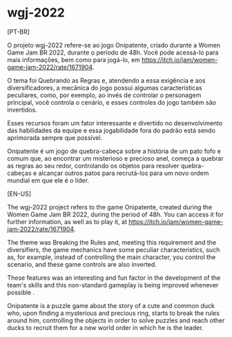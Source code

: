 # wgj-2022

[PT-BR]

O projeto wgj-2022 refere-se ao jogo Onipatente, criado durante a Women Game Jam BR 2022, durante o período de 48h. Você pode acessá-lo para mais informações, bem como para jogá-lo, em https://itch.io/jam/women-game-jam-2022/rate/1671904.

O tema foi Quebrando as Regras e, atendendo a essa exigência e aos diversificadores, a mecânica do jogo possui algumas características peculiares, como, por exemplo, ao invés de controlar o personagem principal, você controla o cenário, e esses controles do jogo também são invertidos.

Esses recursos foram um fator interessante e divertido no desenvolvimento das habilidades da equipe e essa jogabilidade fora do padrão está sendo aprimorada sempre que possível.

Onipatente é um jogo de quebra-cabeça sobre a história de um pato fofo e comum que, ao encontrar um misterioso e precioso anel, começa a quebrar as regras ao seu redor, controlando os objetos para resolver quebra-cabeças e alcançar outros patos para recrutá-los para um novo ordem mundial em que ele é o líder.

[EN-US]

The wgj-2022 project refers to the game Onipatente, created during the Women Game Jam BR 2022, during the period of 48h. You can access it for further information, as well as to play it, at https://itch.io/jam/women-game-jam-2022/rate/1671904.

The theme was Breaking the Rules and, meeting this requirement and the diversifiers, the game mechanics have some peculiar characteristics, such as, for example, instead of controlling the main character, you control the scenario, and these game controls are also inverted.

These features was an interesting and fun factor in the development of the team's skills and this non-standard gameplay is being improved whenever possible .

Onipatente is a puzzle game about the story of a cute and common duck who, upon finding a mysterious and precious ring, starts to break the rules around him, controlling the objects in order to solve puzzles and reach other ducks to recruit them for a new world order in which he is the leader.